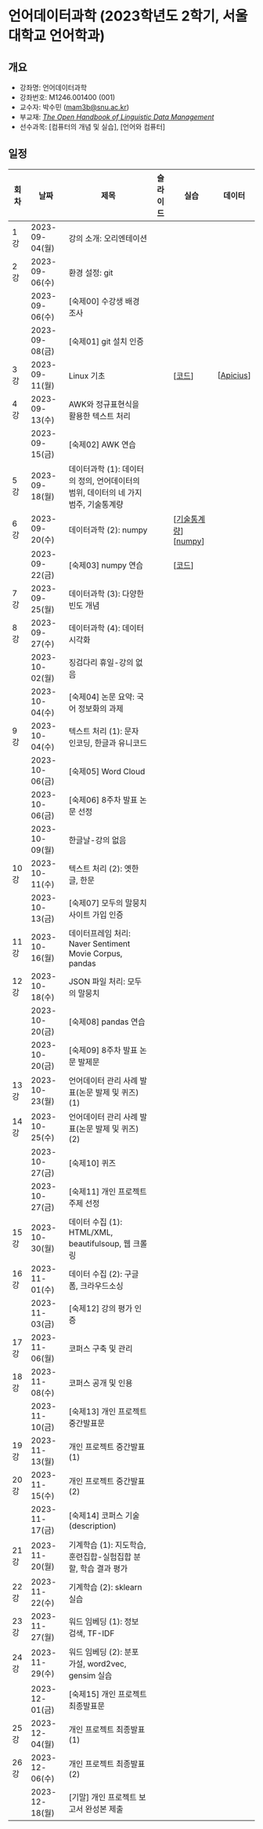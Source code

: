 # 언어데이터과학 (2023학년도 2학기, 서울대학교 언어학과)

## 개요

+ 강좌명: 언어데이터과학
+ 강좌번호: M1246.001400 (001)
+ 교수자: 박수민 (mam3b@snu.ac.kr)
+ 부교재: *[The Open Handbook of Linguistic Data Management](https://direct.mit.edu/books/oa-edited-volume/5244/The-Open-Handbook-of-Linguistic-Data-Management)*
+ 선수과목: [컴퓨터의 개념 및 실습], [언어와 컴퓨터]

## 일정

|회차|날짜|제목|슬라이드|실습|데이터|
|--|--|--|--|--|--|
|1강|2023-09-04(월)|강의 소개: 오리엔테이션|||
|2강|2023-09-06(수)|환경 설정: git|||
||2023-09-06(수)|[숙제00] 수강생 배경 조사||||
||2023-09-08(금)|[숙제01] git 설치 인증||||
|3강|2023-09-11(월)|Linux 기초||[[코드](https://github.com/suparklingmin/LingDataSci2023/blob/main/notes/03-20230911.MD)]|[[Apicius](https://www.gutenberg.org/ebooks/29728)]|
|4강|2023-09-13(수)|AWK와 정규표현식을 활용한 텍스트 처리|||
||2023-09-15(금)|[숙제02] AWK 연습||||
|5강|2023-09-18(월)|데이터과학 (1): 데이터의 정의, 언어데이터의 범위, 데이터의 네 가지 범주, 기술통계량|||
|6강|2023-09-20(수)|데이터과학 (2): numpy||[[기술통계량](https://github.com/suparklingmin/LingDataSci2023/blob/main/notes/06-20230920-descriptive-statistics.ipynb)] [[numpy](https://github.com/suparklingmin/LingDataSci2023/blob/main/notes/06-20230920-numpy-arrays.ipynb)]|
||2023-09-22(금)|[숙제03] numpy 연습||[[코드](https://github.com/suparklingmin/LingDataSci2023/blob/main/hw/hw03/bmi.py)]||
|7강|2023-09-25(월)|데이터과학 (3): 다양한 빈도 개념|||
|8강|2023-09-27(수)|데이터과학 (4): 데이터 시각화|||
||2023-10-02(월)|징검다리 휴일-강의 없음||||
||2023-10-04(수)|[숙제04] 논문 요약: 국어 정보화의 과제||||
|9강|2023-10-04(수)|텍스트 처리 (1): 문자 인코딩, 한글과 유니코드|||
||2023-10-06(금)|[숙제05] Word Cloud||||
||2023-10-06(금)|[숙제06] 8주차 발표 논문 선정||||
||2023-10-09(월)|한글날-강의 없음||||
|10강|2023-10-11(수)|텍스트 처리 (2): 옛한글, 한문|||
||2023-10-13(금)|[숙제07] 모두의 말뭉치 사이트 가입 인증||||
|11강|2023-10-16(월)|데이터프레임 처리: Naver Sentiment Movie Corpus, pandas|||
|12강|2023-10-18(수)|JSON 파일 처리: 모두의 말뭉치|||
||2023-10-20(금)|[숙제08] pandas 연습||||
||2023-10-20(금)|[숙제09] 8주차 발표 논문 발제문||||
|13강|2023-10-23(월)|언어데이터 관리 사례 발표(논문 발제 및 퀴즈) (1)|||
|14강|2023-10-25(수)|언어데이터 관리 사례 발표(논문 발제 및 퀴즈) (2)|||
||2023-10-27(금)|[숙제10] 퀴즈||||
||2023-10-27(금)|[숙제11] 개인 프로젝트 주제 선정||||
|15강|2023-10-30(월)|데이터 수집 (1): HTML/XML, beautifulsoup, 웹 크롤링|||
|16강|2023-11-01(수)|데이터 수집 (2): 구글 폼, 크라우드소싱|||
||2023-11-03(금)|[숙제12] 강의 평가 인증||||
|17강|2023-11-06(월)|코퍼스 구축 및 관리|||
|18강|2023-11-08(수)|코퍼스 공개 및 인용|||
||2023-11-10(금)|[숙제13] 개인 프로젝트 중간발표문||||
|19강|2023-11-13(월)|개인 프로젝트 중간발표 (1)|||
|20강|2023-11-15(수)|개인 프로젝트 중간발표 (2)|||
||2023-11-17(금)|[숙제14] 코퍼스 기술(description)||||
|21강|2023-11-20(월)|기계학습 (1): 지도학습, 훈련집합-실험집합 분할, 학습 결과 평가|||
|22강|2023-11-22(수)|기계학습 (2): sklearn 실습|||
|23강|2023-11-27(월)|워드 임베딩 (1): 정보 검색, TF-IDF|||
|24강|2023-11-29(수)|워드 임베딩 (2): 분포 가설, word2vec, gensim 실습|||
||2023-12-01(금)|[숙제15] 개인 프로젝트 최종발표문||||
|25강|2023-12-04(월)|개인 프로젝트 최종발표 (1)|||
|26강|2023-12-06(수)|개인 프로젝트 최종발표 (2)|||
||2023-12-18(월)|[기말] 개인 프로젝트 보고서 완성본 제출||||
